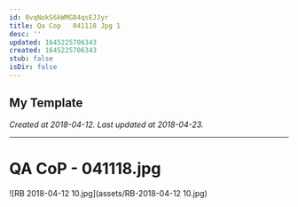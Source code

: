 ```yaml
---
id: 0vqNokS6kWMG84qsEJJyr
title: Qa Cop   041118 Jpg 1
desc: ''
updated: 1645225706343
created: 1645225706343
stub: false
isDir: false
---
```

My Template
---

_Created at 2018-04-12._
_Last updated at 2018-04-23._




---

# QA CoP - 041118.jpg


![RB 2018-04-12 10.jpg](assets/RB-2018-04-12 10.jpg)

